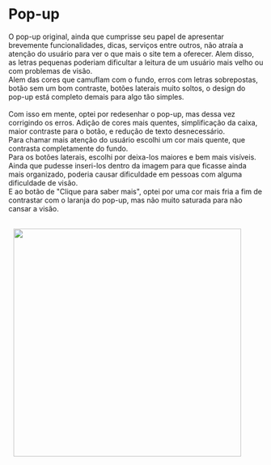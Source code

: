 # Pop-up
O pop-up original, ainda que cumprisse seu papel de apresentar brevemente funcionalidades, dicas, serviços entre outros, não atraía a atenção do usuário para ver o que mais o site tem a oferecer. Alem disso, as letras pequenas poderiam dificultar a leitura de um usuário mais velho ou com problemas de visão. <br>
Alem das cores que camuflam com o fundo, erros com letras sobrepostas, botão sem um bom contraste, botões laterais muito soltos, o design do pop-up está completo demais para algo tão simples. <br><br>
Com isso em mente, optei por redesenhar o pop-up, mas dessa vez corrigindo os erros. Adição de cores mais quentes, simplificação da caixa, maior contraste para o botão, e redução de texto desnecessário.<br>
Para chamar mais atenção do usuário escolhi um cor mais quente, que contrasta completamente do fundo.<br>
Para os botões laterais, escolhi por deixa-los maiores e bem mais visíveis. Ainda que pudesse inseri-los dentro da imagem para que ficasse ainda mais organizado, poderia causar dificuldade em pessoas com alguma dificuldade de visão.<br>
E ao botão de "Clique para saber mais", optei por uma cor mais fria a fim de contrastar com o laranja do pop-up, mas não muito saturada para não cansar a visão.<br><br>

<img src="./Imagens/Desktop - 1.jpg" style="height: 450px; margin: 0 10px;"/>

